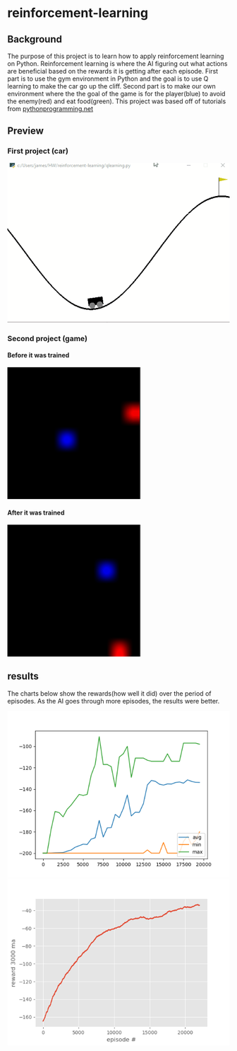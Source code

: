 # reinforcement-learning

## Background
The purpose of this project is to learn how to apply reinforcement learning on Python. Reinforcement learning is where the AI figuring out what actions are beneficial based on the rewards it is getting after each episode.  First part is to use the gym environment in Python and the goal is to use Q learning to make the car go up the cliff. Second part is to make our own environment where the the goal of the game is for the player(blue) to avoid the enemy(red) and eat food(green). This project was based off of tutorials from [pythonprogramming.net](https://pythonprogramming.net/q-learning-reinforcement-learning-python-tutorial)

## Preview
### First project (car)
![](car.gif)

### Second project (game)
#### Before it was trained
![](game_before.gif)
#### After it was trained
![](game_after.gif)

## results
The charts below show the rewards(how well it did) over the period of episodes. As the AI goes through more episodes, the results were better.

![](Figure_1.png)
![](Figure_2.png)
